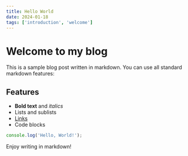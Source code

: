 ```yaml
---
title: Hello World
date: 2024-01-18
tags: ['introduction', 'welcome']
---
```


# Welcome to my blog

This is a sample blog post written in markdown. You can use all standard markdown features:

## Features

- **Bold text** and *italics*
- Lists and sublists
- [Links](https://example.com)
- Code blocks

```javascript
console.log('Hello, World!');
```

Enjoy writing in markdown!
